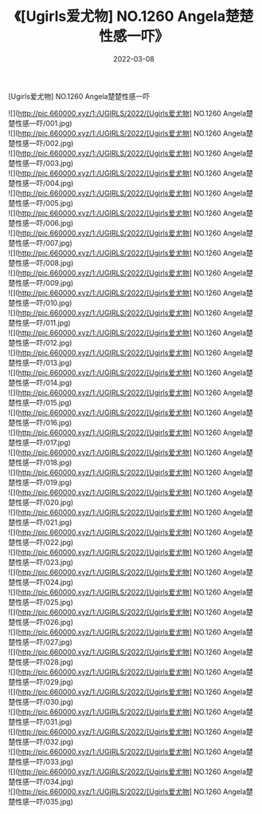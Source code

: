 ﻿---
layout: post
title:  《[Ugirls爱尤物] NO.1260 Angela楚楚性感一吓》
date:   2022-03-08
img: http://pic.660000.xyz/1:/UGIRLS/2022/[Ugirls爱尤物] NO.1260 Angela楚楚性感一吓/000.jpg
categories: [美女, 清纯, 唯美]
---

[Ugirls爱尤物] NO.1260 Angela楚楚性感一吓

 ![](http://pic.660000.xyz/1:/UGIRLS/2022/[Ugirls爱尤物] NO.1260 Angela楚楚性感一吓/001.jpg) <br>![](http://pic.660000.xyz/1:/UGIRLS/2022/[Ugirls爱尤物] NO.1260 Angela楚楚性感一吓/002.jpg) <br>![](http://pic.660000.xyz/1:/UGIRLS/2022/[Ugirls爱尤物] NO.1260 Angela楚楚性感一吓/003.jpg) <br>![](http://pic.660000.xyz/1:/UGIRLS/2022/[Ugirls爱尤物] NO.1260 Angela楚楚性感一吓/004.jpg) <br>![](http://pic.660000.xyz/1:/UGIRLS/2022/[Ugirls爱尤物] NO.1260 Angela楚楚性感一吓/005.jpg) <br>![](http://pic.660000.xyz/1:/UGIRLS/2022/[Ugirls爱尤物] NO.1260 Angela楚楚性感一吓/006.jpg) <br>![](http://pic.660000.xyz/1:/UGIRLS/2022/[Ugirls爱尤物] NO.1260 Angela楚楚性感一吓/007.jpg) <br>![](http://pic.660000.xyz/1:/UGIRLS/2022/[Ugirls爱尤物] NO.1260 Angela楚楚性感一吓/008.jpg) <br>![](http://pic.660000.xyz/1:/UGIRLS/2022/[Ugirls爱尤物] NO.1260 Angela楚楚性感一吓/009.jpg) <br>![](http://pic.660000.xyz/1:/UGIRLS/2022/[Ugirls爱尤物] NO.1260 Angela楚楚性感一吓/010.jpg) <br>![](http://pic.660000.xyz/1:/UGIRLS/2022/[Ugirls爱尤物] NO.1260 Angela楚楚性感一吓/011.jpg) <br>![](http://pic.660000.xyz/1:/UGIRLS/2022/[Ugirls爱尤物] NO.1260 Angela楚楚性感一吓/012.jpg) <br>![](http://pic.660000.xyz/1:/UGIRLS/2022/[Ugirls爱尤物] NO.1260 Angela楚楚性感一吓/013.jpg) <br>![](http://pic.660000.xyz/1:/UGIRLS/2022/[Ugirls爱尤物] NO.1260 Angela楚楚性感一吓/014.jpg) <br>![](http://pic.660000.xyz/1:/UGIRLS/2022/[Ugirls爱尤物] NO.1260 Angela楚楚性感一吓/015.jpg) <br>![](http://pic.660000.xyz/1:/UGIRLS/2022/[Ugirls爱尤物] NO.1260 Angela楚楚性感一吓/016.jpg) <br>![](http://pic.660000.xyz/1:/UGIRLS/2022/[Ugirls爱尤物] NO.1260 Angela楚楚性感一吓/017.jpg) <br>![](http://pic.660000.xyz/1:/UGIRLS/2022/[Ugirls爱尤物] NO.1260 Angela楚楚性感一吓/018.jpg) <br>![](http://pic.660000.xyz/1:/UGIRLS/2022/[Ugirls爱尤物] NO.1260 Angela楚楚性感一吓/019.jpg) <br>![](http://pic.660000.xyz/1:/UGIRLS/2022/[Ugirls爱尤物] NO.1260 Angela楚楚性感一吓/020.jpg) <br>![](http://pic.660000.xyz/1:/UGIRLS/2022/[Ugirls爱尤物] NO.1260 Angela楚楚性感一吓/021.jpg) <br>![](http://pic.660000.xyz/1:/UGIRLS/2022/[Ugirls爱尤物] NO.1260 Angela楚楚性感一吓/022.jpg) <br>![](http://pic.660000.xyz/1:/UGIRLS/2022/[Ugirls爱尤物] NO.1260 Angela楚楚性感一吓/023.jpg) <br>![](http://pic.660000.xyz/1:/UGIRLS/2022/[Ugirls爱尤物] NO.1260 Angela楚楚性感一吓/024.jpg) <br>![](http://pic.660000.xyz/1:/UGIRLS/2022/[Ugirls爱尤物] NO.1260 Angela楚楚性感一吓/025.jpg) <br>![](http://pic.660000.xyz/1:/UGIRLS/2022/[Ugirls爱尤物] NO.1260 Angela楚楚性感一吓/026.jpg) <br>![](http://pic.660000.xyz/1:/UGIRLS/2022/[Ugirls爱尤物] NO.1260 Angela楚楚性感一吓/027.jpg) <br>![](http://pic.660000.xyz/1:/UGIRLS/2022/[Ugirls爱尤物] NO.1260 Angela楚楚性感一吓/028.jpg) <br>![](http://pic.660000.xyz/1:/UGIRLS/2022/[Ugirls爱尤物] NO.1260 Angela楚楚性感一吓/029.jpg) <br>![](http://pic.660000.xyz/1:/UGIRLS/2022/[Ugirls爱尤物] NO.1260 Angela楚楚性感一吓/030.jpg) <br>![](http://pic.660000.xyz/1:/UGIRLS/2022/[Ugirls爱尤物] NO.1260 Angela楚楚性感一吓/031.jpg) <br>![](http://pic.660000.xyz/1:/UGIRLS/2022/[Ugirls爱尤物] NO.1260 Angela楚楚性感一吓/032.jpg) <br>![](http://pic.660000.xyz/1:/UGIRLS/2022/[Ugirls爱尤物] NO.1260 Angela楚楚性感一吓/033.jpg) <br>![](http://pic.660000.xyz/1:/UGIRLS/2022/[Ugirls爱尤物] NO.1260 Angela楚楚性感一吓/034.jpg) <br>![](http://pic.660000.xyz/1:/UGIRLS/2022/[Ugirls爱尤物] NO.1260 Angela楚楚性感一吓/035.jpg) <br>